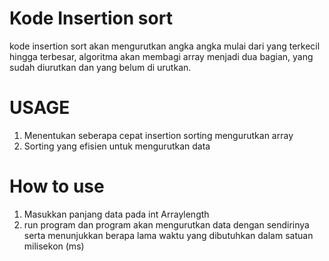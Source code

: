 # Kode Insertion sort

kode insertion sort akan mengurutkan angka angka mulai dari yang terkecil hingga terbesar, algoritma akan membagi array menjadi dua bagian, yang sudah diurutkan dan yang belum di urutkan.

# USAGE
1. Menentukan seberapa cepat insertion sorting mengurutkan array
2. Sorting yang efisien untuk mengurutkan data

# How to use
1. Masukkan panjang data pada int Arraylength
2. run program dan program akan mengurutkan data dengan sendirinya serta menunjukkan berapa lama waktu yang dibutuhkan dalam satuan milisekon (ms)

